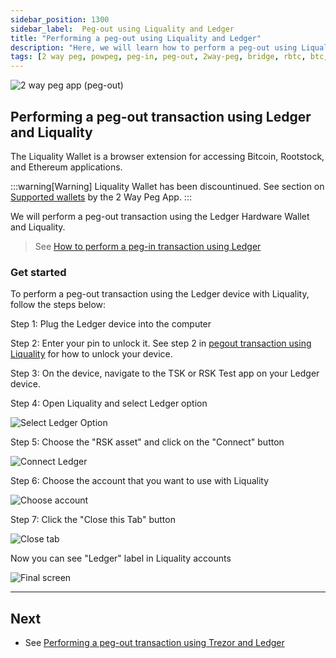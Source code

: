```yaml
---
sidebar_position: 1300
sidebar_label:  Peg-out using Liquality and Ledger
title: "Performing a peg-out using Liquality and Ledger"
description: "Here, we will learn how to perform a peg-out using Liquality and Ledger."
tags: [2 way peg, powpeg, peg-in, peg-out, 2way-peg, bridge, rbtc, btc, testnet, mainnet, trezor, liquality, leger, guide, setup, integrate, use]
---
```



![2 way peg app (peg-out)](/img/resources/two-way-peg-app/pegout.gif)

## Performing a peg-out transaction using Ledger and Liquality

The Liquality Wallet is a browser extension for accessing Bitcoin, Rootstock, and Ethereum applications. 

:::warning[Warning]
Liquality Wallet has been discountinued. See section on [Supported wallets](/resources/guides/two-way-peg-app/advanced-operations/supported-wallets) by the 2 Way Peg App.
:::

We will perform a peg-out transaction using the Ledger Hardware Wallet and Liquality.

> See [How to perform a peg-in transaction using Ledger](/resources/guides/two-way-peg-app/pegin/ledger/)

### Get started

To perform a peg-out transaction using the Ledger device with Liquality, follow the steps below:

Step 1:  Plug the Ledger device into the computer

Step 2: Enter your pin to unlock it. See step 2 in [pegout transaction using Liquality](#performing-a-peg-out-transaction-using-liquality) for how to unlock your device.

Step 3: On the device, navigate to the TSK or RSK Test app on your Ledger device.

Step 4: Open Liquality and select Ledger option

![Select Ledger Option](/img/resources/two-way-peg-app/liquality/ledger-steps/1-ledger-steps.png)


Step 5: Choose the "RSK asset" and click on the "Connect" button

![Connect Ledger](/img/resources/two-way-peg-app/liquality/ledger-steps/2-ledger-steps.png)


Step 6: Choose the account that you want to use with Liquality

![Choose account](/img/resources/two-way-peg-app/liquality/ledger-steps/3-ledger-steps.png)


Step 7: Click the "Close this Tab" button

![Close tab](/img/resources/two-way-peg-app/liquality/ledger-steps/4-ledger-steps.png)

Now you can see "Ledger" label in Liquality accounts

![Final screen](/img/resources/two-way-peg-app/liquality/ledger-steps/5-ledger-steps.png)

----

## Next
* See [Performing a peg-out transaction using Trezor and Ledger](/resources/guides/two-way-peg-app/pegout/trezor/)